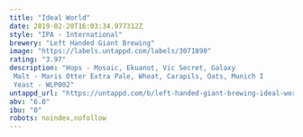 ```yaml
---
title: "Ideal World"
date: 2019-02-20T16:03:34.977312Z
style: "IPA - International"
brewery: "Left Handed Giant Brewing"
image: "https://labels.untappd.com/labels/3071890"
rating: "3.97"
description: "Hops - Mosaic, Ekuanot, Vic Secret, Galaxy Malt - Maris Otter Extra Pale, Wheat, Carapils, Oats, Munich I Yeast - WLP002"
untappd_url: "https://untappd.com/b/left-handed-giant-brewing-ideal-world/3071890"
abv: "6.0"
ibu: "0"
robots: noindex,nofollow
---
```

